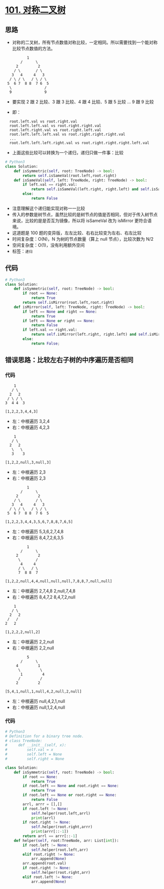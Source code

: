 # [101. 对称二叉树](https://leetcode-cn.com/problems/symmetric-tree/)

<!--不要我的思维，而是遇到这种情况怎么思考-->

<!--不只写答案为什么，写为什么得到这个答案-->

## 思路

- 对称的二叉树，所有节点数值对称比较，一定相同。所以需要找到一个能对称比较节点数值的方法。

```
          1
       /      \
     2         2
    / \       / \
   3   4     4   3
  / \ / \   / \ / \ 
 5  6 7  8 8  7 6  5
  \               /
  9               9
```
- 要实现 2 跟 2 比较、3 跟 3 比较、4 跟 4 比较、5 跟 5 比较 ... 9 跟 9 比较

- 即：

```
  root.left.val vs root.right.val
  root.left.left.val vs root.right.right.val
  root.left.right.val vs root.right.left.val
  root.left.left.left.val vs root.right.right.right.val
  ...
  root.left.left.left.right.val vs root.right.right.right.left.val
```

- 上面这些比较可以转换为一个递归，递归只做一件事：比较


```Python
# Python3
class Solution:
    def isSymmetric(self, root: TreeNode) -> bool:
        return self.isSameVal(root.left,root.right)
    def isSameVal(self, left: TreeNode, right: TreeNode) -> bool:
        if left.val == right.val:
            return self.isSameVal(left.right, right.left) and self.isSameVal(left.left, right.right)
        else:
            return False
```

- 注意理解这个递归能实现对称一一比较
- 传入的参数是树节点，虽然比较的是树节点的值是否相同，但对于传入树节点来说，比较的是是否互为镜像，所以将 isSameVal 改为 isMirror 更符合语境。
- 这道题是 100 题的变异版，左左比较、右右比较变为左右、右左比较
- 时间复杂度：O(N)，N 为树的节点数量（算上 null 节点），比较次数为 N/2
- 空间复杂度：O(1)，没有利用额外空间
- 标签：`递归`

## 代码

```Python
# Python3
class Solution:
    def isSymmetric(self, root: TreeNode) -> bool:
        if root == None:
            return True
        return self.isMirror(root.left,root.right)
    def isMirror(self, left: TreeNode, right: TreeNode) -> bool:
        if left == None and right == None:
            return True
        if left == None or right == None:
            return False
        if left.val == right.val:
            return self.isMirror(left.right, right.left) and self.isMirror(left.left, right.right)
        else:
            return False;
```

<!--更多题解：https://github.com/DeppWang/LeetCode-->

## 错误思路：比较左右子树的中序遍历是否相同

### 代码

```
    1
   / \
  2   2
 / \ / \
3  4 4  3

[1,2,2,3,4,4,3]
```

- 左：中根遍历 3,2,4
- 右：中根遍历 4,2,3

```
    1
   / \
  2   2
   \   \
   3    3
   
[1,2,2,null,3,null,3]
```

- 左：中根遍历 2,3
- 右：中根遍历 2,3

```
          1
       /      \
     2         2
    / \       / \
   3   4     4   3
  / \ / \   / \ / \ 
 5  6 7  8 8  7 6  5
 
[1,2,2,3,4,4,3,5,6,7,8,8,7,6,5]
```

- 左：中根遍历 5,3,6,2,7,4,8
- 右：中根遍历 8,4,7,2,6,3,5

```
          1
       /      \
     2         2
      \       /
       4     4  
      / \   / \ 
      7  8 8  7 
      
[1,2,2,null,4,4,null,null,null,7,8,8,7,null,null]
```

- 左：中根遍历 2,7,4,8   2,null,7,4,8
- 右：中根遍历 8,4,7,2   8,4,7,2,null

```
    1
   / \
  2   2
 /   / 
2   2

[1,2,2,2,null,2]
```

- 左：中根遍历 2,2,null
- 右：中根遍历 2,2,null

```
          5
       /      \
     4         1
      \         \ 
       1         4  
      /         / 
     2         2

[5,4,1,null,1,null,4,2,null,2,null]
```

- 左：中根遍历 null,4,2,1,null
- 右：中根遍历 null,1,2,4,null

### 代码

```Python
# Python3
# Definition for a binary tree node.
# class TreeNode:
#     def __init__(self, x):
#         self.val = x
#         self.left = None
#         self.right = None

class Solution:
    def isSymmetric(self, root: TreeNode) -> bool:
        if root == None:
            return True
        if root.left == None and root.right == None:
            return True
        if root.left == None or root.right == None:
            return False
        arrl, arrr = [],[]
        if root.left != None:
            self.helper(root.left,arrl)
            print(arrl)
        if root.right != None:
            self.helper(root.right,arrr)
            print(arrr[::-1])
        return arrl == arrr[::-1]
    def helper(self, root:TreeNode, arr: List[int]):
        if root.left != None:
            self.helper(root.left,arr)
        elif root.right != None:
            arr.append(None)
        arr.append(root.val)
        if root.right != None:
            self.helper(root.right,arr)
        elif root.left != None:
            arr.append(None)
```



